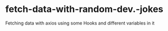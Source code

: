 # fetch-data-with-random-dev.-jokes
Fetching data with axios using some Hooks and different variables in it 
